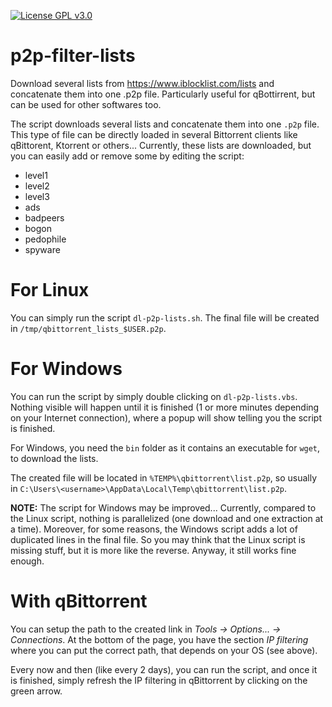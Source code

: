 <!--
    P2P-filter-lists is a script to download lists of IPs.
    Copyright (C) 2017  Rémi Ducceschi (remileduc) <remi.ducceschi@gmail.com>

    This program is free software: you can redistribute it and/or modify
    it under the terms of the GNU General Public License as published by
    the Free Software Foundation, either version 3 of the License, or
    (at your option) any later version.

    This program is distributed in the hope that it will be useful,
    but WITHOUT ANY WARRANTY; without even the implied warranty of
    MERCHANTABILITY or FITNESS FOR A PARTICULAR PURPOSE.  See the
    GNU General Public License for more details.

    You should have received a copy of the GNU General Public License
    along with this program. If not, see <http://www.gnu.org/licenses/>.
-->

[![License GPL v3.0](https://img.shields.io/badge/license-GNU%20GPL%20v3.0-blue.svg)](https://github.com/remileduc/p2p-filter-lists/blob/master/LICENSE)

p2p-filter-lists
================

Download several lists from https://www.iblocklist.com/lists and concatenate them into one .p2p file. Particularly useful for qBottirrent, but can be used for other softwares too.

The script downloads several lists and concatenate them into one `.p2p` file. This type of file can be directly loaded in several Bittorrent clients like qBittorent, Ktorrent or others... Currently, these lists are downloaded, but you can easily add or remove some by editing the script:

- level1
- level2
- level3
- ads
- badpeers
- bogon
- pedophile
- spyware

For Linux
=========

You can simply run the script `dl-p2p-lists.sh`. The final file will be created in `/tmp/qbittorrent_lists_$USER.p2p`.

For Windows
===========

You can run the script by simply double clicking on `dl-p2p-lists.vbs`. Nothing visible will happen until it is finished (1 or more minutes depending on your Internet connection), where a popup will show telling you the script is finished.

For Windows, you need the `bin` folder as it contains an executable for `wget`, to download the lists.

The created file will be located in `%TEMP%\qbittorrent\list.p2p`, so usually in `C:\Users\<username>\AppData\Local\Temp\qbittorrent\list.p2p`.

**NOTE:** The script for Windows may be improved... Currently, compared to the Linux script, nothing is parallelized (one download and one extraction at a time). Moreover, for some reasons, the Windows script adds a lot of duplicated lines in the final file. So you may think that the Linux script is missing stuff, but it is more like the reverse. Anyway, it still works fine enough.

With qBittorrent
================

You can setup the path to the created link in *Tools -> Options... -> Connections*. At the bottom of the page, you have the section *IP filtering* where you can put the correct path, that depends on your OS (see above).

Every now and then (like every 2 days), you can run the script, and once it is finished, simply refresh the IP filtering in qBittorrent by clicking on the green arrow.
